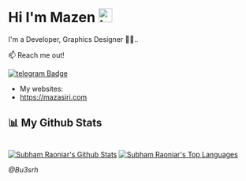 ## <h1>Hi I'm Mazen  <img src="https://user-images.githubusercontent.com/1303154/88677602-1635ba80-d120-11ea-84d8-d263ba5fc3c0.gif" width="28px" alt="hi"></h1>

I'm a Developer, Graphics Designer 📲🔭..

:mailbox: Reach me out!

[![telegram Badge](https://img.shields.io/badge/-@Bu3srh-1ca0f1?style=flat&labelColor=1ca0f1&logo=telegram&logoColor=white)](https://t.me/Bu3srh)


- My websites:
- https://mazasiri.com

## 📊 My Github Stats

  <br/>
    <a href="https://github.com/Bu3srh"><img alt="Subham Raoniar's Github Stats" src="https://github-readme-stats.vercel.app/api?username=Bu3srh&theme=tokyonight&hide_border=true&bg_color=0D1117" /></a>
  <a href="https://github.com/Bu3srh"><img alt="Subham Raoniar's Top Languages" src="https://github-readme-stats.vercel.app/api/top-langs/?username=Bu3srh&theme=react&hide_border=true&bg_color=0D1117" /></a>
  <br/>
  
 <i>@Bu3srh</i>
